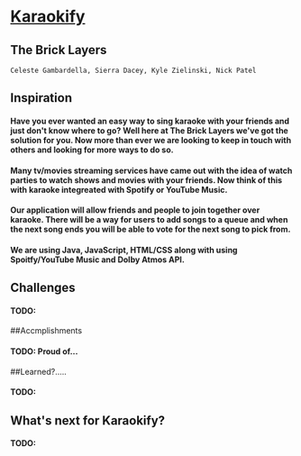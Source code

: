 # **<u>Karaokify</u>**
## The Brick Layers

`Celeste Gambardella, Sierra Dacey, Kyle Zielinski, Nick Patel`

## Inspiration
#### Have you ever wanted an easy way to sing karaoke with your friends and just don't know where to go? Well here at The Brick Layers we've got the solution for you. Now more than ever we are looking to keep in touch with others and looking for more ways to do so. 

#### Many tv/movies streaming services have came out with the idea of watch parties to watch shows and movies with your friends. Now think of this with karaoke integreated with Spotify or YouTube Music.

#### Our application will allow friends and people to join together over karaoke. There will be a way for users to add songs to a queue and when the next song ends you will be able to vote for the next song to pick from.

#### We are using Java, JavaScript, HTML/CSS along with using Spoitfy/YouTube Music and Dolby Atmos API.

## Challenges
#### TODO: 

##Accmplishments
#### TODO: Proud of...

##Learned?.....
#### TODO: 

## What's next for Karaokify?
#### TODO: 